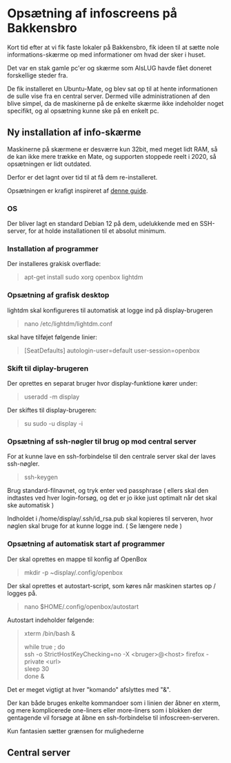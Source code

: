 # Opsætning af infoscreens på Bakkensbro

Kort tid efter at vi fik faste lokaler på Bakkensbro, fik ideen til at sætte nole informations-skærme op med informationer om hvad der sker i huset.

Det var en stak gamle pc'er og skærme som AlsLUG havde fået doneret forskellige steder fra.

De fik installeret en Ubuntu-Mate, og blev sat op til at hente informationen de sulle vise fra en central server.
Dermed ville administrationen af den blive simpel, da de maskinerne på de enkelte skærme ikke indeholder noget specifikt, og al opsætning kunne ske på en enkelt pc.

## Ny installation af info-skærme

Maskinerne på skærmene er desværre kun 32bit, med meget lidt RAM, så de kan ikke mere trække en Mate, og supporten stoppede reelt i 2020, så opsætningen er lidt outdated.

Derfor er det lagnt over tid til at få dem re-installeret.

Opsætningen er krafigt inspireret af [denne guide](https://www.willhaley.com/blog/debian-fullscreen-gui-kiosk/).

### OS

Der bliver lagt en standard Debian 12 på dem, udelukkende med en SSH-server, for at holde installationen til et absolut minimum.

### Installation af programmer

Der installeres grakisk overflade:

>  apt-get install sudo xorg openbox lightdm

### Opsætning af grafisk desktop

lightdm skal konfigureres til automatisk at logge ind på display-brugeren

> nano /etc/lightdm/lightdm.conf

skal have tilføjet følgende linier:

> [SeatDefaults]
> autologin-user=default
> user-session=openbox

### Skift til diplay-brugeren

Der oprettes en separat bruger hvor display-funktione kører under:

>  useradd -m display

Der skiftes til display-brugeren:

> su sudo -u display -i

### Opsætning af ssh-nøgler til brug op mod central server

For at kunne lave en ssh-forbindelse til den centrale server skal der laves ssh-nøgler.

> ssh-keygen

Brug standard-filnavnet, og tryk enter ved passphrase ( ellers skal den indtastes ved hver login-forsøg, og det er jo ikke just optimalt når det skal ske automatisk )

Indholdet i /home/display/.ssh/id_rsa.pub skal kopieres til serveren, hvor nøglen skal bruge for at kunne logge ind. ( Se længere nede )


### Opsætning af automatisk start af programmer

Der skal oprettes en mappe til konfig af OpenBox

> mkdir -p ~display/.config/openbox

Der skal oprettes et autostart-script, som køres når maskinen startes op / logges på.

> nano $HOME/.config/openbox/autostart

Autostart indeholder følgende:

> xterm /bin/bash &
>
> while true ; do\
>     ssh -o StrictHostKeyChecking=no -X &lt;bruger&gt;@&lt;host&gt; firefox -private &lt;url&gt;\
>     sleep 30\
> done &

Det er meget vigtigt at hver "komando" afslyttes med "&".

Der kan både bruges enkelte kommandoer som i linien der åbner en xterm,
og mere komplicerede one-liners eller more-liners som i blokken der gentagende vil forsøge at åbne en ssh-forbindelse til infoscreen-serveren.

Kun fantasien sætter grænsen for mulighederne

## Central server
























